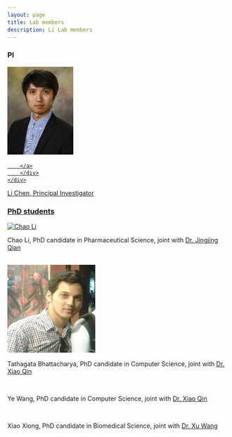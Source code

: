 ```yaml
---
layout: page
title: Lab members
description: Li Lab members
---
```



###  PI

<div class="container">
    <div class="row-fluid">
        <div class="span2">
                 <a href="../assets/pics/Chen.jpg">
            <img src="../assets/pics/Chen.jpg" height="200" width="150" title="Li Chen" alt="Li Chen"/>

        </a>
        </div>
    </div>
</div>
Li Chen, Principal Investigator 


<br/>


###  PhD students 


<div class="container">
    <div class="row-fluid">
        <div class="span2">
        <a href="../assets/pics/Chao.jpg">
            <img src="../assets/pics/Chao.jpg" height="200" width="200" title="Chao Li" alt="Chao Li"/>
        </a>
        </div>
    </div>
</div>

Chao Li, PhD candidate in Pharmaceutical Science, joint with [Dr. Jingjing Qian](http://www.auburn.edu/academic/pharmacy/directory/jingjing-qian.html)

<br/>

<div class="container">
    <div class="row-fluid">
        <div class="span2">
        <a href="../assets/pics/ta.jpg">
            <img src="../assets/pics/ta.jpg" height="200" width="200" title="Tathagata Bhattacharya" alt="Tathagata Bhattacharya"/>
        </a>
        </div>
    </div>
</div>

Tathagata Bhattacharya, PhD candidate in Computer Science, joint with [Dr. Xiao Qin](http://www.eng.auburn.edu/~xqin/index.html)

<br/>


Ye Wang, PhD candidate in Computer Science, joint with [Dr. Xiao Qin](http://www.eng.auburn.edu/~xqin/index.html)

<br/>

Xiao Xiong, PhD candidate in Biomedical Science, joint with [Dr. Xu Wang](http://www.vetmed.auburn.edu/faculty/xu_wang/)

<br/>







